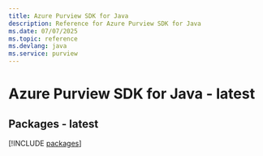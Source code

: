 ```yaml
---
title: Azure Purview SDK for Java
description: Reference for Azure Purview SDK for Java
ms.date: 07/07/2025
ms.topic: reference
ms.devlang: java
ms.service: purview
---
```

# Azure Purview SDK for Java - latest
## Packages - latest
[!INCLUDE [packages](purview-index.md)]
